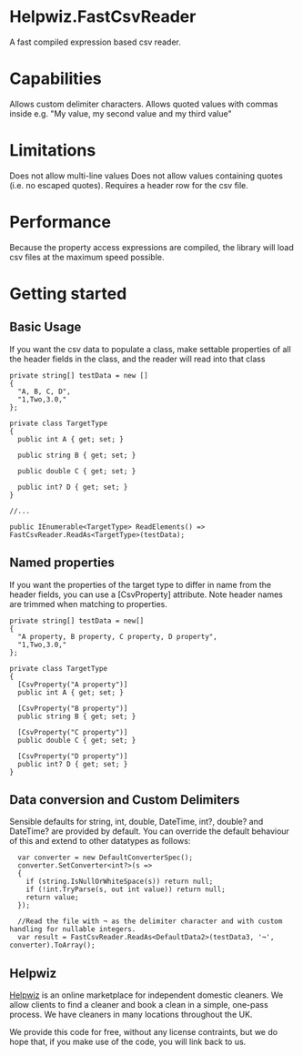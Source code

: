 # Helpwiz.FastCsvReader
A fast compiled expression based csv reader.

# Capabilities
Allows custom delimiter characters.
Allows quoted values with commas inside e.g. "My value, my second value and my third value"

# Limitations
Does not allow multi-line values
Does not allow values containing quotes (i.e. no escaped quotes).
Requires a header row for the csv file.

# Performance
Because the property access expressions are compiled, the library will load csv files at the maximum speed possible.

# Getting started
## Basic Usage

If you want the csv data to populate a class, make settable properties of all the header fields in the class, and the reader will
read into that class


```
private string[] testData = new []
{ 
  "A, B, C, D", 
  "1,Two,3.0,"
};

private class TargetType 
{
  public int A { get; set; }
  
  public string B { get; set; }
  
  public double C { get; set; }
  
  public int? D { get; set; }
}

//...

public IEnumerable<TargetType> ReadElements() => FastCsvReader.ReadAs<TargetType>(testData);
```

## Named properties

If you want the properties of the target type to differ in name from the header fields, you can use a [CsvProperty] attribute.
Note header names are trimmed when matching to properties.

```
private string[] testData = new[]
{
  "A property, B property, C property, D property",
  "1,Two,3.0,"
};

private class TargetType 
{
  [CsvProperty("A property")]
  public int A { get; set; }
  
  [CsvProperty("B property")]
  public string B { get; set; }
  
  [CsvProperty("C property")]
  public double C { get; set; }
  
  [CsvProperty("D property")]
  public int? D { get; set; }
}
```

## Data conversion and Custom Delimiters
Sensible defaults for string, int, double, DateTime, int?, double? and DateTime? are provided by default. You can override the default behaviour of this
and extend to other datatypes as follows:

```
  var converter = new DefaultConverterSpec();
  converter.SetConverter<int?>(s =>
  {
    if (string.IsNullOrWhiteSpace(s)) return null;
    if (!int.TryParse(s, out int value)) return null;
    return value;
  });
  
  //Read the file with ¬ as the delimiter character and with custom handling for nullable integers.
  var result = FastCsvReader.ReadAs<DefaultData2>(testData3, '¬', converter).ToArray();
```

## Helpwiz
[Helpwiz](https://helpwiz.com) is an online marketplace for independent domestic cleaners. We allow clients to find a cleaner and book a clean 
in a simple, one-pass process. We have cleaners in many locations throughout the UK.

We provide this code for free, without any license contraints, but we do hope that, if you make use of the code, you will
link back to us.
